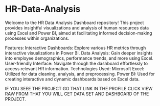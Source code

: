 # HR-Data-Analysis
Welcome to the HR Data Analysis Dashboard repository! This project provides insightful visualizations and analysis of human resources data using Excel and Power BI, aimed at facilitating informed decision-making processes within organizations.

Features:
Interactive Dashboards: Explore various HR metrics through interactive visualizations in Power BI.
Data Analysis: Gain deeper insights into employee demographics, performance trends, and more using Excel.
User-friendly Interface: Navigate through the dashboard effortlessly to access relevant HR information.
Technologies Used:
Microsoft Excel: Utilized for data cleaning, analysis, and preprocessing.
Power BI: Used for creating interactive and dynamic dashboards based on Excel data.


IF YOU SEEE THE PROJECT GO THAT LINK IN THE PROFILE CLICK VIEW RAW FROM THAT YOU WILL GET DATA SET AND DASHBOARD OF THE PROJECT.

